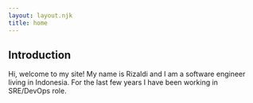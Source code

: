 ```yaml
---
layout: layout.njk
title: home
---
```


## Introduction

Hi, welcome to my site! My name is Rizaldi and I am a software engineer living in Indonesia.
For the last few years I have been working in SRE/DevOps role.

